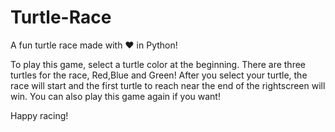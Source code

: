 # Turtle-Race
A fun turtle race made with ❤️ in Python!

To play this game, select a turtle color at the beginning. There are three turtles for the race, Red,Blue and Green!
After you select your turtle, the race will start and the first turtle to reach near the end of the rightscreen will win. 
You can also play this game again if you want!

Happy racing!
